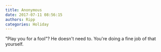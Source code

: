 ```yaml
---
title: Anonymous
date: 2017-07-11 08:56:15
authors: Ripp
categories: Holiday
---
```


 "Play you for a fool"?  He doesn't need to.  You're doing a fine job of that yourself.